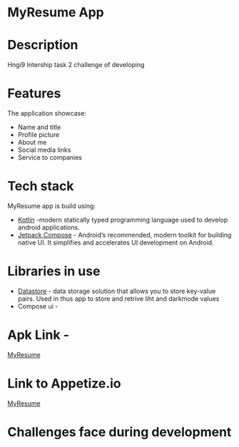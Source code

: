 # MyResume App
# Description
Hngi9 Intership task 2 challenge of developing

# Features
The application showcase:
- Name and title
- Profile picture
- About me
- Social media links
- Service to companies

# Tech stack
MyResume app is build using:
- [Kotlin](https://developer.android.com/kotlin) -modern statically typed programming language used to develop android applications. 
- [Jetpack Compose](https://developer.android.com/jetpack/compose) - Android’s recommended, modern toolkit for building native UI. It simplifies and accelerates UI development on Android.

# Libraries in use
- [Datastore](https://developer.android.com/topic/libraries/architecture/datastore) -  data storage solution that allows you to store key-value pairs. Used in thus app to store and retrive liht and darkmode values
- Compose ui -

# Apk Link -
[MyResume](https://google.com/drive.....)

# Link to  Appetize.io
[MyResume](https://Appetize.io)

# Challenges face during development
